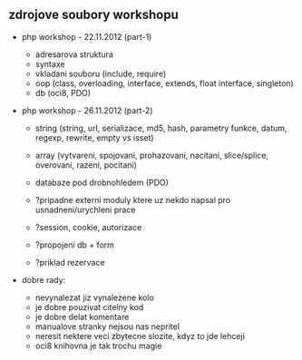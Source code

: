 zdrojove soubory workshopu
--------------------------

* php workshop - 22.11.2012 (part-1)
  - adresarova struktura
  - syntaxe
  - vkladani souboru (include, require)
  - oop (class, overloading, interface, extends, float interface, singleton)
  - db (oci8, PDO)

* php workshop - 26.11.2012 (part-2)
  - string (string, url, serializace, md5, hash, parametry funkce, datum, regexp, rewrite, empty vs isset)
  - array (vytvareni, spojovani, prohazovani, nacitani, slice/splice, overovani, razeni, pocitani)
  - databaze pod drobnohledem (PDO)

  - ?pripadne externi moduly ktere uz nekdo napsal pro usnadneni/urychleni prace
  - ?session, cookie, autorizace
  - ?propojeni db + form
  - ?priklad rezervace


* dobre rady:
  - nevynalezat jiz vynalezene kolo
  - je dobre pouzivat citelny kod
  - je dobre delat komentare
  - manualove stranky nejsou nas nepritel
  - neresit nektere veci zbytecne slozite, kdyz to jde lehceji
  - oci8 knihovna je tak trochu magie

